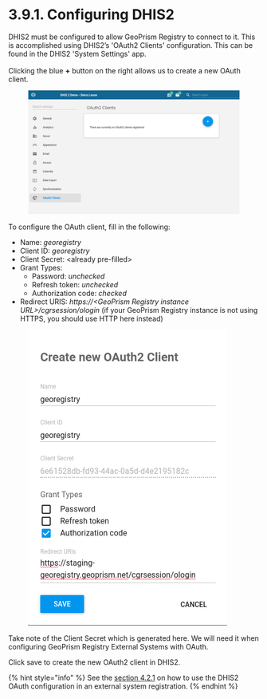 # 3.9.1. Configuring DHIS2

DHIS2 must be configured to allow GeoPrism Registry to connect to it. This is accomplished using DHIS2’s 'OAuth2 Clients' configuration. This can be found in the DHIS2 'System Settings' app.\
\
Clicking the blue **+** button on the right allows us to create a new OAuth client.

<figure><img src="../../../../.gitbook/assets/image (2) (1).png" alt=""><figcaption></figcaption></figure>

To configure the OAuth client, fill in the following:

* Name: _georegistry_
* Client ID: _georegistry_
* Client Secret: \<already pre-filled>
* Grant Types:
  * Password: _unchecked_
  * Refresh token: _unchecked_
  * Authorization code: _checked_
* Redirect URIS: _https://\<GeoPrism Registry instance URL>/cgrsession/ologin_ (if your GeoPrism Registry instance is not using HTTPS, you should use HTTP here instead)

<figure><img src="../../../../.gitbook/assets/image (1) (4).png" alt=""><figcaption></figcaption></figure>

Take note of the Client Secret which is generated here. We will need it when configuring GeoPrism Registry External Systems with OAuth.

Click save to create the new OAuth2 client in DHIS2.

{% hint style="info" %}
See the [section 4.2.1](../../../../versions/current/4-external-system-integration/4.2-register-and-synchronize-an-external-system/4.2.1-dhis2.md) on how to use the DHIS2 OAuth configuration in an external system registration.
{% endhint %}

